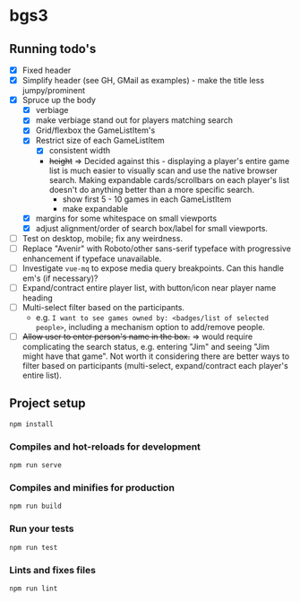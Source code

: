 # bgs3

## Running todo's
- [x] Fixed header
- [x] Simplify header (see GH, GMail as examples) - make the title less jumpy/prominent
- [x] Spruce up the body
  - [x] verbiage
  - [x] make verbiage stand out for players matching search
  - [x] Grid/flexbox the GameListItem's
  - [x] Restrict size of each GameListItem
    - [x] consistent width
    - ~~height~~ => Decided against this - displaying a player's entire game
      list is much easier to visually scan and use the native browser search.
      Making expandable cards/scrollbars on each player's list doesn't do
      anything better than a more specific search.
      - show first 5 - 10 games in each GameListItem
      - make expandable
  - [x] margins for some whitespace on small viewports
  - [x] adjust alignment/order of search box/label for small viewports.
- [ ] Test on desktop, mobile; fix any weirdness.
- [ ] Replace "Avenir" with Roboto/other sans-serif typeface with progressive enhancement if
  typeface unavailable.
- [ ] Investigate `vue-mq` to expose media query breakpoints. Can this handle em's (if necessary)?
- [ ] Expand/contract entire player list, with button/icon near player name heading
- [ ] Multi-select filter based on the participants.
  - e.g. `I want to see games owned by: <badges/list of selected people>`,
    including a mechanism option to add/remove people.
- [ ] ~~Allow user to enter person's name in the box.~~ => would require
  complicating the search status, e.g. entering "Jim" and seeing "Jim might
  have that game". Not worth it considering there are better ways to filter
  based on participants (multi-select, expand/contract each player's entire
  list).

## Project setup
```
npm install
```

### Compiles and hot-reloads for development
```
npm run serve
```

### Compiles and minifies for production
```
npm run build
```

### Run your tests
```
npm run test
```

### Lints and fixes files
```
npm run lint
```
